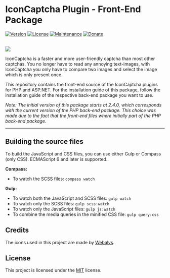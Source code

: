 # IconCaptcha Plugin - Front-End Package

[![Version](https://img.shields.io/badge/Version-2.4.0-orange.svg?style=flat-square)]() [![License](https://img.shields.io/badge/License-MIT-blue.svg?style=flat-square)]() [![Maintenance](https://img.shields.io/badge/Maintained-Yes-green.svg?style=flat-square)]()
[![Donate](https://img.shields.io/badge/Donate-PayPal-yellow.svg?style=flat-square)](https://paypal.me/nlgamevideosnl)

<br><img src="http://i.imgur.com/RMUALSz.png" />

IconCaptcha is a faster and more user-friendly captcha than most other captchas. You no longer have to read any annoying 
text-images, with IconCaptcha you only have to compare two images and select the image which is only present once.

This repository contains the front-end source of the IconCaptcha plugins for PHP and ASP.NET. For the installation guide of this package, follow the installation guide of the respective back-end package you want to use.

_Note: The initial version of this package starts at 2.4.0, which corresponds with the current version of the PHP back-end package. This choice was made due to the fact that the front-end files where initially part of the PHP back-end package._

___

## Building the source files
To build the JavaScript and CSS files, you can use either Gulp or Compass (only CSS). ECMAScript 6 and later is supported.

__Compass:__
- To watch the SCSS files: ```compass watch```


__Gulp:__
- To watch both the JavaScript and SCSS files: ```gulp watch```
- To watch only the SCSS files: ```gulp scss:watch```
- To watch only the JavaScript files: ```gulp js:watch```
- To combine the media queries in the minified CSS file: ```gulp query:css```

## Credits
The icons used in this project are made by <a href="https://www.webalys.com" target="_blank" rel="nofollow">Webalys</a>.

## License
This project is licensed under the <a href="https://github.com/fabianwennink/jQuery-Icon-Captcha-Plugin/blob/master/LICENSE">MIT</a> license.

